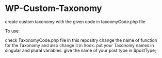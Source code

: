 # WP-Custom-Taxonomy


create custom taxonomy with the given code in taxoomyCode.php file 

To use:

check TaxonomyCode.php file in this repositry
change the name of function for the Taxonomy and also change it in hook.
put your Taxonomy names in singular and plural variables.
give the name of your post type in $postType; 
